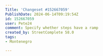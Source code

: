 ```yaml
---
Title: 'Changeset #152667059'
PublishDate: 2024-06-14T09:19:54Z
id: 152667059
user: Pete24
comment: Specify whether steps have a ramp
created_by: StreetComplete 58.0
tags:
- Montenegro

---
```


